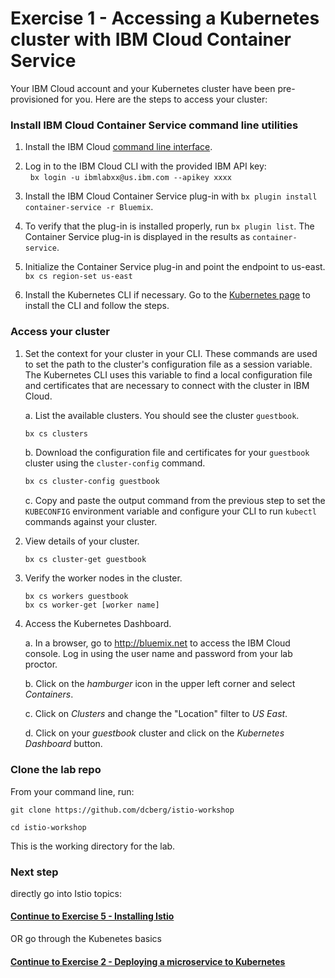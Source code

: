 # Exercise 1 - Accessing a Kubernetes cluster with IBM Cloud Container Service

Your IBM Cloud account and your Kubernetes cluster have been pre-provisioned for you. Here are the steps to access your cluster:

### Install IBM Cloud Container Service command line utilities

1. Install the IBM Cloud [command line interface](https://clis.ng.bluemix.net/ui/home.html).

2. Log in to the IBM Cloud CLI with the provided IBM API key:   
   `bx login -u ibmlabxx@us.ibm.com --apikey xxxx`      

3. Install the IBM Cloud Container Service plug-in with `bx plugin install container-service -r Bluemix`.

4. To verify that the plug-in is installed properly, run `bx plugin list`. The Container Service plug-in is displayed in the results as `container-service`.

5. Initialize the Container Service plug-in and point the endpoint to us-east.   
   `bx cs region-set us-east`

6. Install the Kubernetes CLI if necessary. Go to the [Kubernetes page](https://kubernetes.io/docs/tasks/tools/install-kubectl/#install-kubectl-binary-via-curl) to install the CLI and follow the steps.


### Access your cluster

1. Set the context for your cluster in your CLI. These commands are used to set the path to the cluster's configuration file as a session variable. The Kubernetes CLI uses this variable to find a local configuration file and certificates that are necessary to connect with the cluster in IBM Cloud.

    a. List the available clusters. You should see the cluster `guestbook`.
    
    ```bash
    bx cs clusters
    ```
    
    b. Download the configuration file and certificates for your `guestbook` cluster using the `cluster-config` command.
    
    ```bash
    bx cs cluster-config guestbook
    ```
    
    c. Copy and paste the output command from the previous step to set the `KUBECONFIG` environment variable and configure your CLI to run `kubectl` commands against your cluster.

2. View details of your cluster.
    ```
    bx cs cluster-get guestbook
    ```

3. Verify the worker nodes in the cluster.   
    ```
    bx cs workers guestbook
    bx cs worker-get [worker name]
    ```
    
4. Access the Kubernetes Dashboard.

    a. In a browser, go to http://bluemix.net to access the IBM Cloud console. Log in using the user name and password from your lab proctor.

    b. Click on the _hamburger_ icon in the upper left corner and select *Containers*.

    c. Click on *Clusters* and change the "Location" filter to *US East*.

    d. Click on your *guestbook* cluster and click on the *Kubernetes Dashboard* button.


### Clone the lab repo

From your command line, run:
   
```    
git clone https://github.com/dcberg/istio-workshop

cd istio-workshop
```

This is the working directory for the lab.

### Next step
directly go into Istio topics:
#### [Continue to Exercise 5 - Installing Istio](../exercise-5/README.md)
OR go through the Kubenetes basics
#### [Continue to Exercise 2 - Deploying a microservice to Kubernetes](../exercise-2/README.md)


